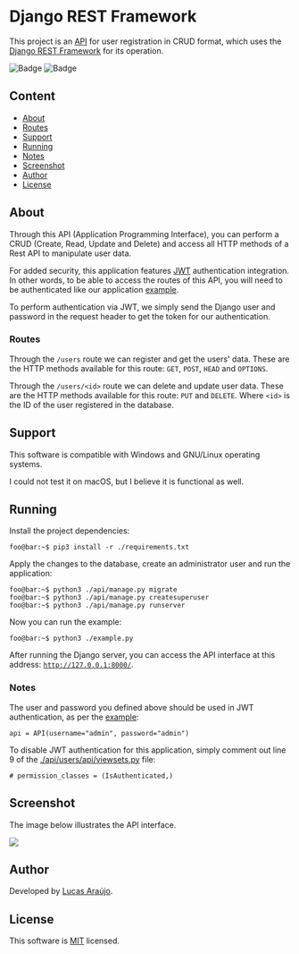 # Django REST Framework

This project is an [API](https://github.com/lucapwn/django-rest-framework) for user registration in CRUD format, which uses the [Django REST Framework](https://www.django-rest-framework.org/) for its operation.

![Badge](https://img.shields.io/static/v1?label=license&message=MIT&color=1E90FF)
![Badge](https://img.shields.io/static/v1?label=build&message=passing&color=00d110)

## Content

- [About](#about)
- [Routes](#routes)
- [Support](#support)
- [Running](#running)
- [Notes](#notes)
- [Screenshot](#screenshot)
- [Author](#author)
- [License](#license)

## About

Through this API (Application Programming Interface), you can perform a CRUD (Create, Read, Update and Delete) and access all HTTP methods of a Rest API to manipulate user data.

For added security, this application features [JWT](https://jwt.io/) authentication integration. In other words, to be able to access the routes of this API, you will need to be authenticated like our application [example](https://github.com/lucapwn/django-rest-framework/blob/main/example.py).

To perform authentication via JWT, we simply send the Django user and password in the request header to get the token for our authentication.

### Routes

Through the ```/users``` route we can register and get the users' data. These are the HTTP methods available for this route: ```GET```, ```POST```, ```HEAD``` and ```OPTIONS```.

Through the ```/users/<id>``` route we can delete and update user data. These are the HTTP methods available for this route: ```PUT``` and ```DELETE```. Where ```<id>``` is the ID of the user registered in the database.

## Support

This software is compatible with Windows and GNU/Linux operating systems.

I could not test it on macOS, but I believe it is functional as well.

## Running

Install the project dependencies:

~~~console
foo@bar:~$ pip3 install -r ./requirements.txt
~~~

Apply the changes to the database, create an administrator user and run the application:

~~~console
foo@bar:~$ python3 ./api/manage.py migrate
foo@bar:~$ python3 ./api/manage.py createsuperuser
foo@bar:~$ python3 ./api/manage.py runserver
~~~

Now you can run the example:

~~~console
foo@bar:~$ python3 ./example.py
~~~

After running the Django server, you can access the API interface at this address: [```http://127.0.0.1:8000/```](http://127.0.0.1:8000/.).

### Notes

The user and password you defined above should be used in JWT authentication, as per the [example](https://github.com/lucapwn/django-rest-framework/blob/c5a24bcc20e2003d34a66e001f02e5017e2053ca/example.py#L96):

~~~python3
api = API(username="admin", password="admin")
~~~~

To disable JWT authentication for this application, simply comment out line 9 of the [./api/users/api/viewsets.py](https://github.com/lucapwn/django-rest-framework/blob/c5a24bcc20e2003d34a66e001f02e5017e2053ca/api/users/api/viewsets.py#L9) file:

~~~python3
# permission_classes = (IsAuthenticated,)
~~~

## Screenshot

The image below illustrates the API interface.

![](https://lh3.googleusercontent.com/u/1/drive-viewer/AFDK6gM4pawQgwkNaJiyRS-1xR6JwcgDJ5eI72eKwnutc4quG_KAqlzkD4ULPDLQ6vthBVk4fy2poG2gKaKucmAVjLFwXSbWHA=w1669-h947)

## Author

Developed by [Lucas Araújo](https://github.com/lucapwn).

## License

This software is [MIT](https://choosealicense.com/licenses/mit/) licensed.
